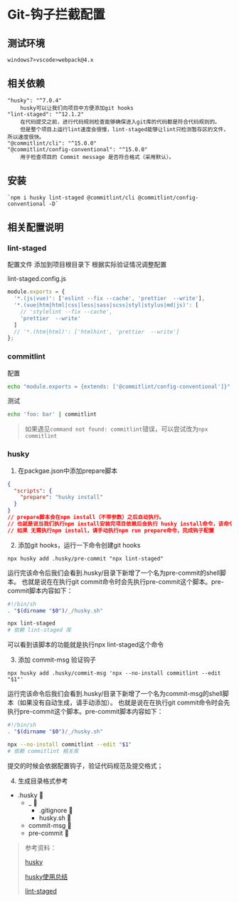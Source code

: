 # Git-钩子拦截配置

## 测试环境
    windows7>vscode>webpack@4.x

## 相关依赖

    "husky": "^7.0.4"
        husky可以让我们向项目中方便添加git hooks
    "lint-staged": "^12.1.2"
        在代码提交之前，进行代码规则检查能够确保进入git库的代码都是符合代码规则的。
        但是整个项目上运行lint速度会很慢，lint-staged能够让lint只检测暂存区的文件，所以速度很快。
    "@commitlint/cli": "^15.0.0"
    "@commitlint/config-conventional": "^15.0.0"
        用于检查项目的 Commit message 是否符合格式（采用默认）。

## 安装

    `npm i husky lint-staged @commitlint/cli @commitlint/config-conventional -D`

## 相关配置说明

### lint-staged

配置文件 添加到项目根目录下 根据实际验证情况调整配置

lint-staged.config.js
```js
module.exports = {
  '*.(js|vue)': ['eslint --fix --cache', 'prettier  --write'],
  '*.(vue|htm|html|css|less|sass|scss|styl|stylus|md|js)': [
    // 'stylelint --fix --cache',
    'prettier  --write'
  ]
  // '*.(htm|html)': ['htmlhint', 'prettier  --write']
};
```

### commitlint

配置

```bash
echo "module.exports = {extends: ['@commitlint/config-conventional']}" > commitlint.config.js
```

测试

```bash
echo 'foo: bar' | commitlint
```

> 如果遇见`command not found: commitlint`错误，可以尝试改为`npx commitlint`

### husky

1. 在packgae.json中添加prepare脚本

```json
{
  "scripts": {
    "prepare": "husky install"
  }
}
// prepare脚本会在npm install（不带参数）之后自动执行。
// 也就是说当我们执行npm install安装完项目依赖后会执行 husky install命令，该命令会创建.husky/目录并指定该目录为git hooks所在的目录。
// 如果 无需执行npm install，请手动执行npm run prepare命令，完成钩子配置
```

2. 添加git hooks，运行一下命令创建git hooks

`npx husky add .husky/pre-commit "npx lint-staged"`

运行完该命令后我们会看到.husky/目录下新增了一个名为pre-commit的shell脚本。
也就是说在在执行git commit命令时会先执行pre-commit这个脚本。pre-commit脚本内容如下：

```sh
#!/bin/sh
. "$(dirname "$0")/_/husky.sh"

npx lint-staged
# 依赖 lint-staged 库
```

可以看到该脚本的功能就是执行npx lint-staged这个命令

3. 添加 commit-msg 验证钩子

`npx husky add .husky/commit-msg 'npx --no-install commitlint --edit "$1"'`

运行完该命令后我们会看到.husky/目录下新增了一个名为commit-msg的shell脚本（如果没有自动生成，请手动添加）。
也就是说在在执行git commit命令时会先执行pre-commit这个脚本。pre-commit脚本内容如下：

```sh
#!/bin/sh
. "$(dirname "$0")/_/husky.sh"

npx --no-install commitlint --edit "$1"
# 依赖 commitlint 相关库
```

提交的时候会依据配置钩子，验证代码规范及提交格式；

4. 生成目录格式参考

- .husky 📁
    - _ 📁
        - .gitignore 📄
        - husky.sh 📄
    - commit-msg 📄
    - pre-commit 📄

> 参考资料：
>
> [husky](https://typicode.github.io/husky/#/?id=features)
>
> [husky使用总结](https://zhuanlan.zhihu.com/p/366786798)
>
> [lint-staged](https://www.npmjs.com/package/lint-staged)